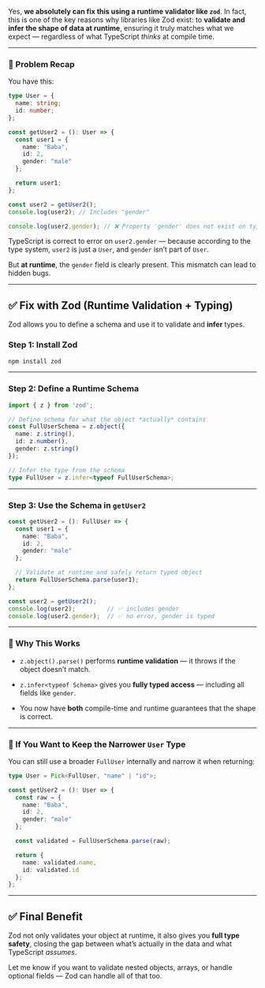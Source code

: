 


Yes, **we absolutely can fix this using a runtime validator like `zod`**. In fact, this is one of the key reasons why libraries like Zod exist: to **validate and infer the shape of data at runtime**, ensuring it truly matches what we expect — regardless of what TypeScript _thinks_ at compile time.

---

### 🧠 Problem Recap

You have this:

```ts
type User = {
  name: string;
  id: number;
};

const getUser2 = (): User => {
  const user1 = {
    name: "Baba",
    id: 2,
    gender: "male"
  };

  return user1;
};

const user2 = getUser2();
console.log(user2); // Includes "gender"

console.log(user2.gender); // ❌ Property 'gender' does not exist on type 'User'
```

TypeScript is correct to error on `user2.gender` — because according to the type system, `user2` is just a `User`, and `gender` isn’t part of `User`.

But **at runtime**, the `gender` field is clearly present. This mismatch can lead to hidden bugs.

---

## ✅ Fix with Zod (Runtime Validation + Typing)

Zod allows you to define a schema and use it to validate and **infer** types.

### Step 1: Install Zod

```bash
npm install zod
```

---

### Step 2: Define a Runtime Schema

```ts
import { z } from 'zod';

// Define schema for what the object *actually* contains
const FullUserSchema = z.object({
  name: z.string(),
  id: z.number(),
  gender: z.string()
});

// Infer the type from the schema
type FullUser = z.infer<typeof FullUserSchema>;
```

---

### Step 3: Use the Schema in `getUser2`

```ts
const getUser2 = (): FullUser => {
  const user1 = {
    name: "Baba",
    id: 2,
    gender: "male"
  };

  // Validate at runtime and safely return typed object
  return FullUserSchema.parse(user1);
};

const user2 = getUser2();
console.log(user2);         // ✅ includes gender
console.log(user2.gender);  // ✅ no error, gender is typed
```

---

### 🔐 Why This Works

- `z.object().parse()` performs **runtime validation** — it throws if the object doesn’t match.
    
- `z.infer<typeof Schema>` gives you **fully typed access** — including all fields like `gender`.
    
- You now have **both** compile-time and runtime guarantees that the shape is correct.
    

---

### 🔄 If You Want to Keep the Narrower `User` Type

You can still use a broader `FullUser` internally and narrow it when returning:

```ts
type User = Pick<FullUser, "name" | "id">;

const getUser2 = (): User => {
  const raw = {
    name: "Baba",
    id: 2,
    gender: "male"
  };

  const validated = FullUserSchema.parse(raw);

  return {
    name: validated.name,
    id: validated.id
  };
};
```

---

## ✅ Final Benefit

Zod not only validates your object at runtime, it also gives you **full type safety**, closing the gap between what’s actually in the data and what TypeScript _assumes_.

Let me know if you want to validate nested objects, arrays, or handle optional fields — Zod can handle all of that too.